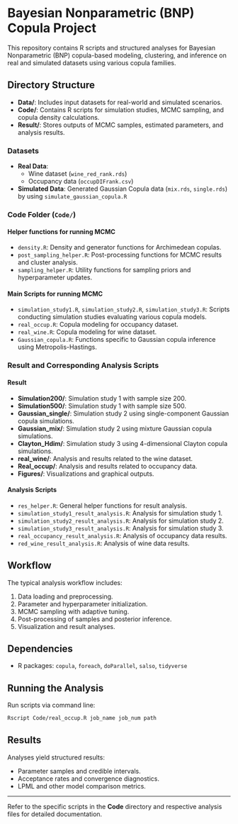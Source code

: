 # Bayesian Nonparametric (BNP) Copula Project

This repository contains R scripts and structured analyses for Bayesian Nonparametric (BNP) copula-based modeling, clustering, and inference on real and simulated datasets using various copula families.

## Directory Structure

- **Data/**: Includes input datasets for real-world and simulated scenarios.
- **Code/**: Contains R scripts for simulation studies, MCMC sampling, and copula density calculations.
- **Result/**: Stores outputs of MCMC samples, estimated parameters, and analysis results.

### Datasets
- **Real Data**: 
  - Wine dataset (`wine_red_rank.rds`)
  - Occupancy data (`occupDIFrank.csv`)
- **Simulated Data**: Generated Gaussian Copula data (`mix.rds`, `single.rds`) by using `simulate_gaussian_copula.R`

### Code Folder (`Code/`)

#### Helper functions for running MCMC
- `density.R`: Density and generator functions for Archimedean copulas.
- `post_sampling_helper.R`: Post-processing functions for MCMC results and cluster analysis.
- `sampling_helper.R`: Utility functions for sampling priors and hyperparameter updates.

#### Main Scripts for running MCMC
- `simulation_study1.R`, `simulation_study2.R`, `simulation_study3.R`: Scripts conducting simulation studies evaluating various copula models.
- `real_occup.R`: Copula modeling for occupancy dataset.
- `real_wine.R`: Copula modeling for wine dataset.
- `Gaussian_copula.R`: Functions specific to Gaussian copula inference using Metropolis-Hastings.

### Result and Corresponding Analysis Scripts

#### Result
- **Simulation200/**: Simulation study 1 with sample size 200.
- **Simulation500/**: Simulation study 1 with sample size 500.
- **Gaussian_single/**: Simulation study 2 using single-component Gaussian copula simulations.
- **Gaussian_mix/**: Simulation study 2 using mixture Gaussian copula simulations.
- **Clayton_Hdim/**: Simulation study 3 using 4-dimensional Clayton copula simulations.
- **real_wine/**: Analysis and results related to the wine dataset.
- **Real_occup/**: Analysis and results related to occupancy data.
- **Figures/**: Visualizations and graphical outputs.

#### Analysis Scripts
- `res_helper.R`: General helper functions for result analysis.
- `simulation_study1_result_analysis.R`: Analysis for simulation study 1.
- `simulation_study2_result_analysis.R`: Analysis for simulation study 2.
- `simulation_study3_result_analysis.R`: Analysis for simulation study 3.
- `real_occupancy_result_analysis.R`: Analysis of occupancy data results.
- `red_wine_result_analysis.R`: Analysis of wine data results.

## Workflow

The typical analysis workflow includes:

1. Data loading and preprocessing.
2. Parameter and hyperparameter initialization.
3. MCMC sampling with adaptive tuning.
4. Post-processing of samples and posterior inference.
5. Visualization and result analyses.

## Dependencies
- R packages: `copula`, `foreach`, `doParallel`, `salso`, `tidyverse`

## Running the Analysis

Run scripts via command line:
```bash
Rscript Code/real_occup.R job_name job_num path
```

## Results

Analyses yield structured results:
- Parameter samples and credible intervals.
- Acceptance rates and convergence diagnostics.
- LPML and other model comparison metrics.

---
Refer to the specific scripts in the **Code** directory and respective analysis files for detailed documentation.
